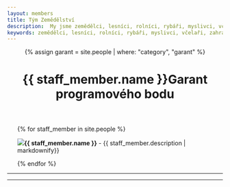 ```yaml
---
layout: members
title: Tým Zemědělství
description:  My jsme zemědělci, lesníci, rolníci, rybáři, myslivci, včelaří, zahrádkáři, piráti, pirátky, chovatelé.
keywords: zemědělci, lesníci, rolníci, rybáři, myslivci, včelaři, zahrádkáři, chovatelé, piráti, pirátky, příznivci
---
```


<div class="row">
  <div class="columns">
    <div class="o-section">
      <div class="o-section-inner">
          <header class="c-page-header">
            {% assign garant = site.people | where: "category", "garant" %}
            <h1 itemprop="headline" class="c-page-title">{{ staff_member.name }}Garant programového bodu</h1>
          </header>
          <ul>
          {% for staff_member in site.people %}
            <p><img src="{{ staff_member.img }}"><b>{{ staff_member.name }}</b> - {{ staff_member.description | markdownify}}</p>
          {% endfor %}
          </ul><hr><hr>
      </div>
    </div>
  </div>
</div>
